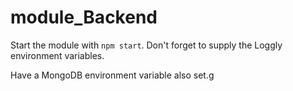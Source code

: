 # module_Backend

Start the module with ```npm start```. Don't forget to supply the Loggly
environment variables.

Have a MongoDB environment variable also set.g
